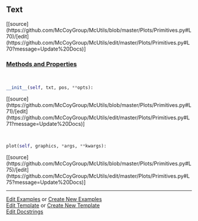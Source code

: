 ## <a id="McUtils.Plots.Primitives.Text">Text</a> 
<div class="docs-source-link" markdown="1">
[[source](https://github.com/McCoyGroup/McUtils/blob/master/Plots/Primitives.py#L70)/[edit](https://github.com/McCoyGroup/McUtils/edit/master/Plots/Primitives.py#L70?message=Update%20Docs)]
</div>



<div class="collapsible-section">
 <div class="collapsible-section collapsible-section-header" markdown="1">
 
### <a class="collapse-link" data-toggle="collapse" href="#methods">Methods and Properties</a> <a class="float-right" data-toggle="collapse" href="#methods"><i class="fa fa-chevron-down"></i></a>

 </div>
 <div class="collapsible-section collapsible-section-body collapse" id="methods" markdown="1">

<a id="McUtils.Plots.Primitives.Text.__init__" class="docs-object-method">&nbsp;</a> 
```python
__init__(self, txt, pos, **opts): 
```
<div class="docs-source-link" markdown="1">
[[source](https://github.com/McCoyGroup/McUtils/blob/master/Plots/Primitives.py#L71)/[edit](https://github.com/McCoyGroup/McUtils/edit/master/Plots/Primitives.py#L71?message=Update%20Docs)]
</div>

<a id="McUtils.Plots.Primitives.Text.plot" class="docs-object-method">&nbsp;</a> 
```python
plot(self, graphics, *args, **kwargs): 
```
<div class="docs-source-link" markdown="1">
[[source](https://github.com/McCoyGroup/McUtils/blob/master/Plots/Primitives.py#L75)/[edit](https://github.com/McCoyGroup/McUtils/edit/master/Plots/Primitives.py#L75?message=Update%20Docs)]
</div>

 </div>
</div>




___

[Edit Examples](https://github.com/McCoyGroup/McUtils/edit/gh-pages/ci/examples/McUtils/Plots/Primitives/Text.md) or 
[Create New Examples](https://github.com/McCoyGroup/McUtils/new/gh-pages/?filename=ci/examples/McUtils/Plots/Primitives/Text.md) <br/>
[Edit Template](https://github.com/McCoyGroup/McUtils/edit/gh-pages/ci/docs/McUtils/Plots/Primitives/Text.md) or 
[Create New Template](https://github.com/McCoyGroup/McUtils/new/gh-pages/?filename=ci/docs/templates/McUtils/Plots/Primitives/Text.md) <br/>
[Edit Docstrings](https://github.com/McCoyGroup/McUtils/edit/master/Plots/Primitives.py#L70?message=Update%20Docs)